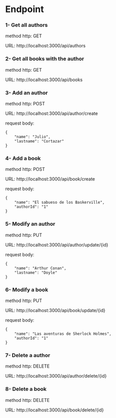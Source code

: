 # Endpoint

### **1- Get all authors**

method http: GET

URL: http://localhost:3000/api/authors

### **2- Get all books with the author**

method http: GET

URL: http://localhost:3000/api/books

### **3- Add an author**

method http: POST

URL: http://localhost:3000/api/author/create

request body:

    {
        "name": "Julio",
        "lastname": "Cortazar"
    }  

### **4- Add a book**

method http: POST

URL: http://localhost:3000/api/book/create

request body:

    {
        "name": "El sabueso de los Baskerville",
	    "authorId": "1"
    }

### **5- Modify an author**

method http: PUT

URL: http://localhost:3000/api/author/update/{id}

request body: 

    {
	    "name": "Arthur Conan",
	    "lastname": "Doyle"
    }

### **6- Modify a book**

method http: PUT

URL: http://localhost:3000/api/book/update/{id}

request body: 

    {
	    "name": "Las aventuras de Sherlock Holmes",
	    "authorId": "1"
    }

### **7- Delete a author**

method http: DELETE

URL: http://localhost:3000/api/author/delete/{id}


### **8- Delete a book**

method http: DELETE

URL: http://localhost:3000/api/book/delete/{id}







 
        

